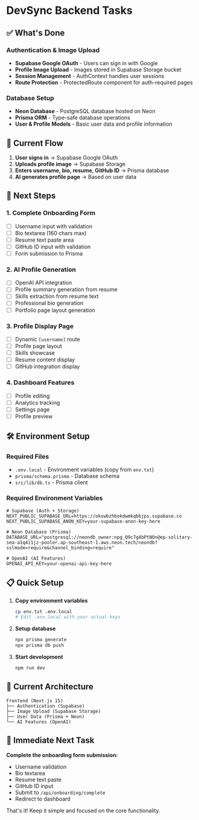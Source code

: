 # DevSync Backend Tasks

## ✅ What's Done

### Authentication & Image Upload
- **Supabase Google OAuth** - Users can sign in with Google
- **Profile Image Upload** - Images stored in Supabase Storage bucket
- **Session Management** - AuthContext handles user sessions
- **Route Protection** - ProtectedRoute component for auth-required pages

### Database Setup
- **Neon Database** - PostgreSQL database hosted on Neon
- **Prisma ORM** - Type-safe database operations
- **User & Profile Models** - Basic user data and profile information

## 🔄 Current Flow

1. **User signs in** → Supabase Google OAuth
2. **Uploads profile image** → Supabase Storage
3. **Enters username, bio, resume, GitHub ID** → Prisma database
4. **AI generates profile page** → Based on user data

## 🎯 Next Steps

### 1. Complete Onboarding Form
- [ ] Username input with validation
- [ ] Bio textarea (160 chars max)
- [ ] Resume text paste area
- [ ] GitHub ID input with validation
- [ ] Form submission to Prisma

### 2. AI Profile Generation
- [ ] OpenAI API integration
- [ ] Profile summary generation from resume
- [ ] Skills extraction from resume text
- [ ] Professional bio generation
- [ ] Portfolio page layout generation

### 3. Profile Display Page
- [ ] Dynamic `[username]` route
- [ ] Profile page layout
- [ ] Skills showcase
- [ ] Resume content display
- [ ] GitHub integration display

### 4. Dashboard Features
- [ ] Profile editing
- [ ] Analytics tracking
- [ ] Settings page
- [ ] Profile preview

## 🛠️ Environment Setup

### Required Files
- `.env.local` - Environment variables (copy from `env.txt`)
- `prisma/schema.prisma` - Database schema
- `src/lib/db.ts` - Prisma client

### Required Environment Variables
```env
# Supabase (Auth + Storage)
NEXT_PUBLIC_SUPABASE_URL=https://okxwbzhbokdwmkqbbjps.supabase.co
NEXT_PUBLIC_SUPABASE_ANON_KEY=your-supabase-anon-key-here

# Neon Database (Prisma)
DATABASE_URL="postgresql://neondb_owner:npg_Q9c7gAbPtNOn@ep-solitary-sea-a1q4i1jz-pooler.ap-southeast-1.aws.neon.tech/neondb?sslmode=require&channel_binding=require"

# OpenAI (AI Features)
OPENAI_API_KEY=your-openai-api-key-here
```

## 📋 Quick Setup

1. **Copy environment variables**
   ```bash
   cp env.txt .env.local
   # Edit .env.local with your actual keys
   ```

2. **Setup database**
   ```bash
   npx prisma generate
   npx prisma db push
   ```

3. **Start development**
   ```bash
   npm run dev
   ```

## 🎨 Current Architecture

```
Frontend (Next.js 15)
├── Authentication (Supabase)
├── Image Upload (Supabase Storage)
├── User Data (Prisma + Neon)
└── AI Features (OpenAI)
```

## 🚀 Immediate Next Task

**Complete the onboarding form submission:**
- Username validation
- Bio textarea
- Resume text paste
- GitHub ID input
- Submit to `/api/onboarding/complete`
- Redirect to dashboard

That's it! Keep it simple and focused on the core functionality.


